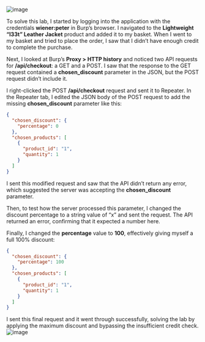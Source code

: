 ![image](https://github.com/user-attachments/assets/a62f5ced-7da0-4b3b-88bf-3a39f34ade8d)


To solve this lab, I started by logging into the application with the credentials **wiener\:peter** in Burp’s browser. I navigated to the **Lightweight “l33t” Leather Jacket** product and added it to my basket. When I went to my basket and tried to place the order, I saw that I didn’t have enough credit to complete the purchase.

Next, I looked at Burp’s **Proxy > HTTP history** and noticed two API requests for **/api/checkout**: a GET and a POST. I saw that the response to the GET request contained a **chosen\_discount** parameter in the JSON, but the POST request didn’t include it.

I right-clicked the POST **/api/checkout** request and sent it to Repeater. In the Repeater tab, I edited the JSON body of the POST request to add the missing **chosen\_discount** parameter like this:

```json
{
  "chosen_discount": {
    "percentage": 0
  },
  "chosen_products": [
    {
      "product_id": "1",
      "quantity": 1
    }
  ]
}
```

I sent this modified request and saw that the API didn’t return any error, which suggested the server was accepting the **chosen\_discount** parameter.

Then, to test how the server processed this parameter, I changed the discount percentage to a string value of “x” and sent the request. The API returned an error, confirming that it expected a number here.

Finally, I changed the **percentage** value to **100**, effectively giving myself a full 100% discount:

```json
{
  "chosen_discount": {
    "percentage": 100
  },
  "chosen_products": [
    {
      "product_id": "1",
      "quantity": 1
    }
  ]
}
```

I sent this final request and it went through successfully, solving the lab by applying the maximum discount and bypassing the insufficient credit check.
![image](https://github.com/user-attachments/assets/d8d778a8-9317-49e4-af62-7bc67cf560d7)

